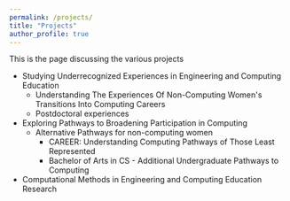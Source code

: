 ```yaml
---
permalink: /projects/
title: "Projects"
author_profile: true
---
```


This is the page discussing the various projects
* Studying Underrecognized Experiences in Engineering and Computing Education
  * Understanding The Experiences Of Non-Computing Women's Transitions Into Computing Careers
  * Postdoctoral experiences
* Exploring Pathways to Broadening Participation in Computing
  * Alternative Pathways for non-computing women
	* CAREER: Understanding Computing Pathways of Those Least Represented
	* Bachelor of Arts in CS - Additional Undergraduate Pathways to Computing
* Computational Methods in Engineering and Computing Education Research
